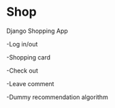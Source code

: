 # Shop
Django Shopping App

-Log in/out 

-Shopping card

-Check out

-Leave comment

-Dummy recommendation algorithm

